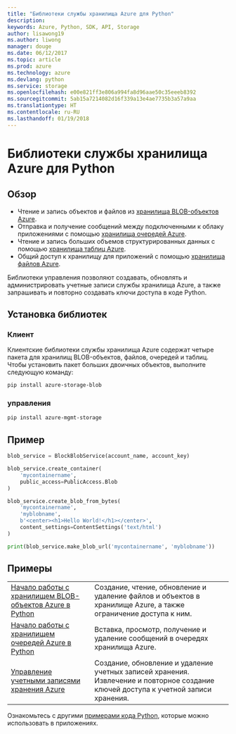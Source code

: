 ```yaml
---
title: "Библиотеки службы хранилища Azure для Python"
description: 
keywords: Azure, Python, SDK, API, Storage
author: lisawong19
ms.author: liwong
manager: douge
ms.date: 06/12/2017
ms.topic: article
ms.prod: azure
ms.technology: azure
ms.devlang: python
ms.service: storage
ms.openlocfilehash: e00e821ff3e806a994fa8d96aae50c35eeeb8392
ms.sourcegitcommit: 5ab15a7214082d16f339a13e4ae7735b3a57a9aa
ms.translationtype: HT
ms.contentlocale: ru-RU
ms.lasthandoff: 01/19/2018
---
```

# <a name="azure-storage-libraries-for-python"></a>Библиотеки службы хранилища Azure для Python

## <a name="overview"></a>Обзор
- Чтение и запись объектов и файлов из [хранилища BLOB-объектов Azure](https://docs.microsoft.com/en-us/azure/storage/storage-python-how-to-use-blob-storage).
- Отправка и получение сообщений между подключенными к облаку приложениями с помощью [хранилища очередей Azure](https://docs.microsoft.com/azure/storage/storage-python-how-to-use-queue-storage).
- Чтение и запись больших объемов структурированных данных с помощью [хранилища таблиц Azure](https://docs.microsoft.com/azure/storage/storage-python-how-to-use-table-storage). 
- Общий доступ к хранилищу для приложений с помощью [хранилища файлов Azure](https://docs.microsoft.com/azure/storage/storage-python-how-to-use-file-storage).

Библиотеки управления позволяют создавать, обновлять и администрировать учетные записи службы хранилища Azure, а также запрашивать и повторно создавать ключи доступа в коде Python.

## <a name="install-the-libraries"></a>Установка библиотек

### <a name="client"></a>Клиент

Клиентские библиотеки службы хранилища Azure содержат четыре пакета для хранилищ BLOB-объектов, файлов, очередей и таблиц. Чтобы установить пакет больших двоичных объектов, выполните следующую команду:

```bash
pip install azure-storage-blob
```

### <a name="management"></a>управления

```bash
pip install azure-mgmt-storage
```

## <a name="example"></a>Пример
```python
blob_service = BlockBlobService(account_name, account_key)

blob_service.create_container(
    'mycontainername',
    public_access=PublicAccess.Blob
)

blob_service.create_blob_from_bytes(
    'mycontainername',
    'myblobname',
    b'<center><h1>Hello World!</h1></center>',
    content_settings=ContentSettings('text/html')
)

print(blob_service.make_blob_url('mycontainername', 'myblobname'))
```

## <a name="samples"></a>Примеры

| | |
|--|--|
| [Начало работы с хранилищем BLOB-объектов Azure в Python](https://docs.microsoft.com/en-us/azure/storage/blobs/storage-python-how-to-use-blob-storage) | Создание, чтение, обновление и удаление файлов и объектов в хранилище Azure, а также ограничение доступа к ним. |
| [Начало работы с хранилищем очередей Azure в Python](https://docs.microsoft.com/en-us/azure/storage/queues/storage-python-how-to-use-queue-storage) | Вставка, просмотр, получение и удаление сообщений в очередях хранилища Azure. | 
| [Управление учетными записями хранения Azure](https://azure.microsoft.com/resources/samples/storage-python-manage) | Создание, обновление и удаление учетных записей хранения. Извлечение и повторное создание ключей доступа к учетной записи хранения.

Ознакомьтесь с другими [примерами кода Python](https://azure.microsoft.com/resources/samples/?platform=python), которые можно использовать в приложениях.

